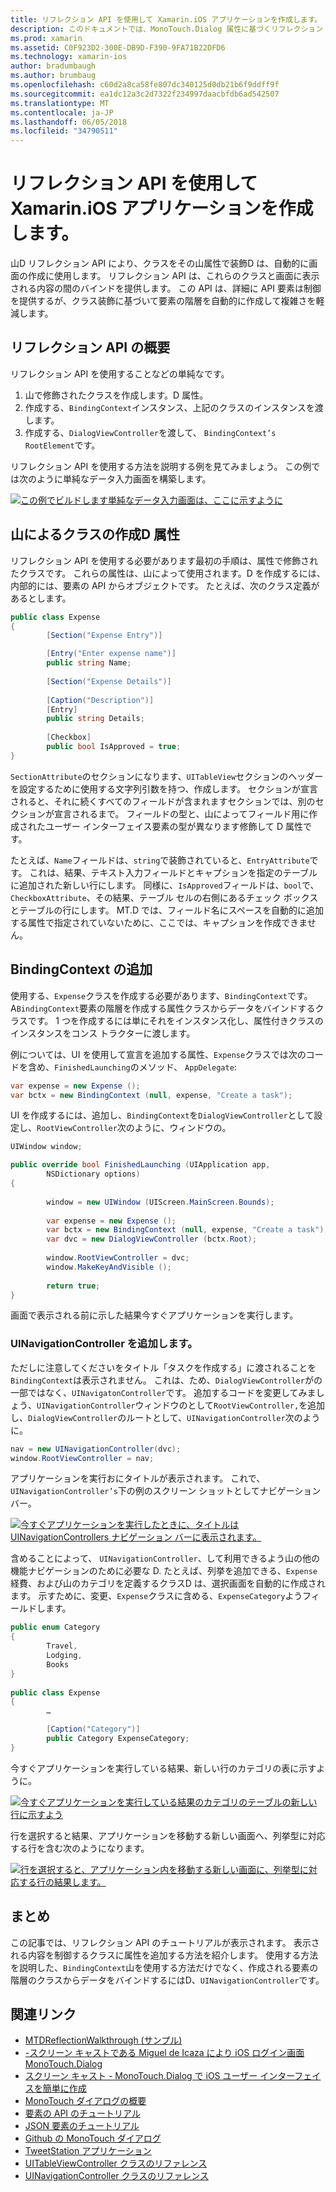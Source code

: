 ```yaml
---
title: リフレクション API を使用して Xamarin.iOS アプリケーションを作成します。
description: このドキュメントでは、MonoTouch.Dialog 属性に基づくリフレクション API、属性で修飾されたクラスに基づく UI の作成について説明します。
ms.prod: xamarin
ms.assetid: C0F923D2-300E-DB9D-F390-9FA71B22DFD6
ms.technology: xamarin-ios
author: bradumbaugh
ms.author: brumbaug
ms.openlocfilehash: c60d2a8ca58fe807dc340125d0db21b6f9ddff9f
ms.sourcegitcommit: ea1dc12a3c2d7322f234997daacbfdb6ad542507
ms.translationtype: MT
ms.contentlocale: ja-JP
ms.lasthandoff: 06/05/2018
ms.locfileid: "34790511"
---
```

# <a name="creating-a-xamarinios-application-using-the-reflection-api"></a>リフレクション API を使用して Xamarin.iOS アプリケーションを作成します。

山D リフレクション API により、クラスをその山属性で装飾D は、自動的に画面の作成に使用します。 リフレクション API は、これらのクラスと画面に表示される内容の間のバインドを提供します。 この API は、詳細に API 要素は制御を提供するが、クラス装飾に基づいて要素の階層を自動的に作成して複雑さを軽減します。

 <a name="Getting_Started_with_the_Reflection_API" />


## <a name="getting-started-with-the-reflection-api"></a>リフレクション API の概要

リフレクション API を使用することなどの単純なです。

1.  山で修飾されたクラスを作成します。D 属性。
1.  作成する、`BindingContext`インスタンス、上記のクラスのインスタンスを渡します。 
1.  作成する、`DialogViewController`を渡して、 `BindingContext’s` `RootElement`です。 


リフレクション API を使用する方法を説明する例を見てみましょう。 この例では次のように単純なデータ入力画面を構築します。

 [![](reflection-api-walkthrough-images/01-expense-entry.png "この例でビルドします単純なデータ入力画面は、ここに示すように")](reflection-api-walkthrough-images/01-expense-entry.png#lightbox)

 <a name="Creating_a_Class_with_MT.D_Attributes" />

## <a name="creating-a-class-with-mtd-attributes"></a>山によるクラスの作成D 属性

リフレクション API を使用する必要があります最初の手順は、属性で修飾されたクラスです。 これらの属性は、山によって使用されます。D を作成するには、内部的には、要素の API からオブジェクトです。 たとえば、次のクラス定義があるとします。

```csharp
public class Expense
{
        [Section("Expense Entry")]

        [Entry("Enter expense name")]
        public string Name;
        
        [Section("Expense Details")]
  
        [Caption("Description")]
        [Entry]
        public string Details;
        
        [Checkbox]
        public bool IsApproved = true;
}
```

`SectionAttribute`のセクションになります、`UITableView`セクションのヘッダーを設定するために使用する文字列引数を持つ、作成します。 セクションが宣言されると、それに続くすべてのフィールドが含まれますセクションでは、別のセクションが宣言されるまで。
フィールドの型と、山によってフィールド用に作成されたユーザー インターフェイス要素の型が異なります修飾して D 属性です。

たとえば、`Name`フィールドは、`string`で装飾されていると、`EntryAttribute`です。 これは、結果、テキスト入力フィールドとキャプションを指定のテーブルに追加された新しい行にします。 同様に、`IsApproved`フィールドは、`bool`で、 `CheckboxAttribute`、その結果、テーブル セルの右側にあるチェック ボックスとテーブルの行にします。 MT.D では、フィールド名にスペースを自動的に追加する属性で指定されていないために、ここでは、キャプションを作成できません。

 <a name="Adding_the_BindingContext" />


## <a name="adding-the-bindingcontext"></a>BindingContext の追加

使用する、`Expense`クラスを作成する必要があります、`BindingContext`です。 A`BindingContext`要素の階層を作成する属性クラスからデータをバインドするクラスです。 1 つを作成するには単にそれをインスタンス化し、属性付きクラスのインスタンスをコンス トラクターに渡します。

例については、UI を使用して宣言を追加する属性、`Expense`クラスでは次のコードを含め、`FinishedLaunching`のメソッド、 `AppDelegate`:

```csharp
var expense = new Expense ();
var bctx = new BindingContext (null, expense, "Create a task");
```

UI を作成するには、追加し、`BindingContext`を`DialogViewController`として設定し、`RootViewController`次のように、ウィンドウの。

```csharp
UIWindow window;

public override bool FinishedLaunching (UIApplication app, 
        NSDictionary options)
{
   
        window = new UIWindow (UIScreen.MainScreen.Bounds);
            
        var expense = new Expense ();
        var bctx = new BindingContext (null, expense, "Create a task");
        var dvc = new DialogViewController (bctx.Root);
            
        window.RootViewController = dvc;
        window.MakeKeyAndVisible ();
            
        return true;
}
```

画面で表示される前に示した結果今すぐアプリケーションを実行します。

 <a name="Adding_a_UINavigationController" />


### <a name="adding-a-uinavigationcontroller"></a>UINavigationController を追加します。

ただしに注意してくださいをタイトル「タスクを作成する」に渡されることを`BindingContext`は表示されません。 これは、ため、`DialogViewController`がの一部ではなく、`UINavigatonController`です。 追加するコードを変更してみましょう、`UINavigationController`ウィンドウのとして`RootViewController,`を追加し、`DialogViewController`のルートとして、`UINavigationController`次のように。

```csharp
nav = new UINavigationController(dvc);
window.RootViewController = nav;
```

アプリケーションを実行おにタイトルが表示されます。 これで、`UINavigationController’s`下の例のスクリーン ショットとしてナビゲーション バー。

 [![](reflection-api-walkthrough-images/02-create-task.png "今すぐアプリケーションを実行したときに、タイトルは UINavigationControllers ナビゲーション バーに表示されます。")](reflection-api-walkthrough-images/02-create-task.png#lightbox)

含めることによって、 `UINavigationController`、して利用できるよう山の他の機能ナビゲーションのために必要な D. たとえば、列挙を追加できる、`Expense`経費、および山のカテゴリを定義するクラスD は、選択画面を自動的に作成されます。 示すために、変更、`Expense`クラスに含める、`ExpenseCategory`ようフィールドします。

```csharp
public enum Category
{
        Travel,
        Lodging,
        Books
}
        
public class Expense
{
        …

        [Caption("Category")]
        public Category ExpenseCategory;
}
```

今すぐアプリケーションを実行している結果、新しい行のカテゴリの表に示すように。

 [![](reflection-api-walkthrough-images/03-set-details.png "今すぐアプリケーションを実行している結果のカテゴリのテーブルの新しい行に示すよう")](reflection-api-walkthrough-images/03-set-details.png#lightbox)

行を選択すると結果、アプリケーションを移動する新しい画面へ、列挙型に対応する行を含む次のようになります。

 [![](reflection-api-walkthrough-images/04-set-category.png "行を選択すると、アプリケーション内を移動する新しい画面に、列挙型に対応する行の結果します。")](reflection-api-walkthrough-images/04-set-category.png#lightbox)

 <a name="Summary" />


## <a name="summary"></a>まとめ

この記事では、リフレクション API のチュートリアルが表示されます。 表示される内容を制御するクラスに属性を追加する方法を紹介します。 使用する方法を説明した、`BindingContext`山を使用する方法だけでなく、作成される要素の階層のクラスからデータをバインドするにはD、`UINavigationController`です。


## <a name="related-links"></a>関連リンク

- [MTDReflectionWalkthrough (サンプル)](https://developer.xamarin.com/samples/MTDReflectionWalkthrough/)
- [-スクリーン キャストである Miguel de Icaza により iOS ログイン画面 MonoTouch.Dialog](http://youtu.be/3butqB1EG0c)
- [スクリーン キャスト - MonoTouch.Dialog で iOS ユーザー インターフェイスを簡単に作成](http://youtu.be/j7OC5r8ZkYg)
- [MonoTouch ダイアログの概要](~/ios/user-interface/monotouch.dialog/index.md)
- [要素の API のチュートリアル](~/ios/user-interface/monotouch.dialog/elements-api-walkthrough.md)
- [JSON 要素のチュートリアル](~/ios/user-interface/monotouch.dialog/monotouch.dialog-json-markup.md)
- [Github の MonoTouch ダイアログ](https://github.com/migueldeicaza/MonoTouch.Dialog)
- [TweetStation アプリケーション](https://github.com/migueldeicaza/TweetStation)
- [UITableViewController クラスのリファレンス](http://developer.apple.com/library/ios/#DOCUMENTATION/UIKit/Reference/UITableViewController_Class/Reference/Reference.html)
- [UINavigationController クラスのリファレンス](http://developer.apple.com/library/ios/#documentation/UIKit/Reference/UINavigationController_Class/Reference/Reference.html)
